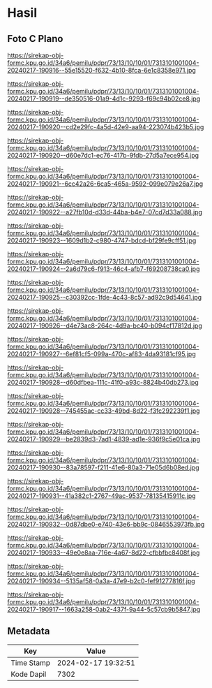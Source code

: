 # Hasil

## Foto C Plano

https://sirekap-obj-formc.kpu.go.id/34a6/pemilu/pdpr/73/13/10/10/01/7313101001004-20240217-190916--55e15520-f632-4b10-8fca-6e1c8358e971.jpg

https://sirekap-obj-formc.kpu.go.id/34a6/pemilu/pdpr/73/13/10/10/01/7313101001004-20240217-190919--de350516-01a9-4d1c-9293-f69c94b02ce8.jpg

https://sirekap-obj-formc.kpu.go.id/34a6/pemilu/pdpr/73/13/10/10/01/7313101001004-20240217-190920--cd2e29fc-4a5d-42e9-aa94-223074b423b5.jpg

https://sirekap-obj-formc.kpu.go.id/34a6/pemilu/pdpr/73/13/10/10/01/7313101001004-20240217-190920--d60e7dc1-ec76-417b-9fdb-27d5a7ece954.jpg

https://sirekap-obj-formc.kpu.go.id/34a6/pemilu/pdpr/73/13/10/10/01/7313101001004-20240217-190921--6cc42a26-6ca5-465a-9592-099e079e26a7.jpg

https://sirekap-obj-formc.kpu.go.id/34a6/pemilu/pdpr/73/13/10/10/01/7313101001004-20240217-190922--a27fb10d-d33d-44ba-b4e7-07cd7d33a088.jpg

https://sirekap-obj-formc.kpu.go.id/34a6/pemilu/pdpr/73/13/10/10/01/7313101001004-20240217-190923--1609d1b2-c980-4747-bdcd-bf29fe9cff51.jpg

https://sirekap-obj-formc.kpu.go.id/34a6/pemilu/pdpr/73/13/10/10/01/7313101001004-20240217-190924--2a6d79c6-f913-46c4-afb7-f69208738ca0.jpg

https://sirekap-obj-formc.kpu.go.id/34a6/pemilu/pdpr/73/13/10/10/01/7313101001004-20240217-190925--c30392cc-1fde-4c43-8c57-ad92c9d54641.jpg

https://sirekap-obj-formc.kpu.go.id/34a6/pemilu/pdpr/73/13/10/10/01/7313101001004-20240217-190926--d4e73ac8-264c-4d9a-bc40-b094cf17812d.jpg

https://sirekap-obj-formc.kpu.go.id/34a6/pemilu/pdpr/73/13/10/10/01/7313101001004-20240217-190927--6ef81cf5-099a-470c-af83-4da93181cf95.jpg

https://sirekap-obj-formc.kpu.go.id/34a6/pemilu/pdpr/73/13/10/10/01/7313101001004-20240217-190928--d60dfbea-111c-41f0-a93c-8824b40db273.jpg

https://sirekap-obj-formc.kpu.go.id/34a6/pemilu/pdpr/73/13/10/10/01/7313101001004-20240217-190928--745455ac-cc33-49bd-8d22-f3fc292239f1.jpg

https://sirekap-obj-formc.kpu.go.id/34a6/pemilu/pdpr/73/13/10/10/01/7313101001004-20240217-190929--be2839d3-7ad1-4839-ad1e-936f9c5e01ca.jpg

https://sirekap-obj-formc.kpu.go.id/34a6/pemilu/pdpr/73/13/10/10/01/7313101001004-20240217-190930--83a78597-f211-41e6-80a3-71e05d6b08ed.jpg

https://sirekap-obj-formc.kpu.go.id/34a6/pemilu/pdpr/73/13/10/10/01/7313101001004-20240217-190931--41a382c1-2767-49ac-9537-78135415911c.jpg

https://sirekap-obj-formc.kpu.go.id/34a6/pemilu/pdpr/73/13/10/10/01/7313101001004-20240217-190932--0d87dbe0-e740-43e6-bb9c-0846553973fb.jpg

https://sirekap-obj-formc.kpu.go.id/34a6/pemilu/pdpr/73/13/10/10/01/7313101001004-20240217-190933--49e0e8aa-716e-4a67-8d22-cfbbfbc8408f.jpg

https://sirekap-obj-formc.kpu.go.id/34a6/pemilu/pdpr/73/13/10/10/01/7313101001004-20240217-190934--5135af58-0a3a-47e9-b2c0-fef91277816f.jpg

https://sirekap-obj-formc.kpu.go.id/34a6/pemilu/pdpr/73/13/10/10/01/7313101001004-20240217-190917--1663a258-0ab2-437f-9a44-5c57cb9b5847.jpg


## Metadata

| Key        | Value               |
| ---------- | ------------------- |
| Time Stamp | 2024-02-17 19:32:51 |
| Kode Dapil | 7302                |




